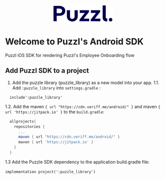 <div  style="text-align:center"><img src="/puzzl-logo.png" alt="Puzzl" width="200"/></div>

# Welcome to Puzzl's Android SDK
Puzzl iOS SDK for rendering Puzzl's Employee Onboarding flow

## Add Puzzl SDK to a project


1. Add the puzzle library (puzzle_library) as a new model into your app. 
1.1. Add `:puzzle_library` into `settings.gradle` :

  ```
    include':puzzle_library'
  ```
1.2. Add the maven `{ url "https://cdn.veriff.me/android/" }`  and maven `{ url 'https://jitpack.io' }` to the `build.gradle`:


  ```gradle
    allprojects{
      repositories { 
        ...        
        maven { url "https://cdn.veriff.me/android/" }        
        maven { url 'https://jitpack.io' }    
      }
    }
  ```
1.3  Add the Puzzle SDK dependency to the application build.gradle file:

`implementation project(':puzzle_library')`